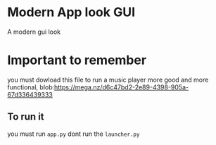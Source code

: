 # Modern App look GUI
A modern gui look

# Important to remember
you must dowload this file to run a music player more good and more functional,
blob:https://mega.nz/d6c47bd2-2e89-4398-905a-67d336439333

## To run it
you must run `app.py` dont run the `launcher.py`
